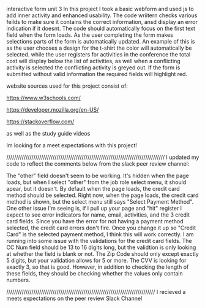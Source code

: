 interactive form unit 3
In this project I took a basic webform and used js to add inner activity and enhanced usability. 
The code wriitern checks various feilds to make sure it contains the correct information, ansd display an error indication if it doesnt. 
The code should automatically focus on the first text field when the form loads. 
As the user completing the form makes selections parts of the form is automatically updated. 
An example of this is as the user chooses a design for the t-shirt the color will automatically be selected. 
while the user registers for activities in the conference the total cost will display below the list of activities, as well when a conflicting activity is selected the conflicting activity is greyed out. 
If the form is submitted without valid information the required fields will highlight red. 


website sources used for this project consist of:

https://www.w3schools.com/

https://developer.mozilla.org/en-US/

https://stackoverflow.com/

as well as the study guide videos 

Im looking for a meet expectations with this project!

//////////////////////////////////////////////////////////////////////////////////
I updated my code to reflect the comments below from the slack peer review channel:

The "other" field doesn't seem to be working.  It's hidden when the page loads, but when I select "other" from the job role select menu, it should apear, but it doesn't.
By default when the page loads, the credit card method should be selected.  Right now, when the page loads, the credit card method is shown, but the select menu still says "Select Payment Method". One other issue I'm seeing is, if I pull up your page and "hit" register I expect to see error indicators for name, email, activities, and the 3 credit card fields. Since you have the error for not having a payment method selected, the credit card errors don't fire.   Once you change it up so "Credit Card" is the selected payment method, I think this will work correctly.
I am running into some issue with the validations for the credit card fields.  The CC Num field should be 13 to 16 digits long, but the validtion is only looking at whether the field is blank or not.  The Zip Code should only except exactly 5 digits, but your validation allows for 5 or more.  The CVV is looking for exactly 3, so that is good.  However, in addition to checking the length of these fields, they should be checking whether the values only contain numbers.

/////////////////////////////////////////////////////////////////////////////
I recieved a meets expectations on the peer review Slack Channel                                                                                                                                                                                                                                                                                                                                                                                                                                                                                                                                                                                                                                                                                                                                                                                                                                                                                                                                                                                                                                                                                                                                                                                                                                                                                                    
